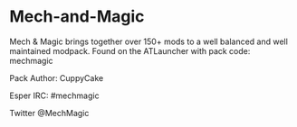 # Mech-and-Magic

Mech & Magic brings together over 150+ mods to a well balanced and well maintained modpack. 
Found on the ATLauncher with pack code: mechmagic



Pack Author:
CuppyCake


Esper IRC: #mechmagic

Twitter @MechMagic

